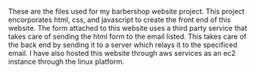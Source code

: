 These are the files used for my barbershop website project. This project encorporates html, css, and javascript to create the front end of this website. The form attached to this website uses
a third party service that takes care of sending the html form to the email listed. This takes care of the back end by sending it to a server which relays it to the specificed email. I have also hosted
this website through aws services as an ec2 instance through the linux platform. 
